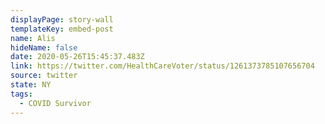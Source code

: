 ```yaml
---
displayPage: story-wall
templateKey: embed-post
name: Alis
hideName: false
date: 2020-05-26T15:45:37.483Z
link: https://twitter.com/HealthCareVoter/status/1261373785107656704
source: twitter
state: NY
tags:
  - COVID Survivor
---
```

